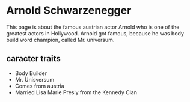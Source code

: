 # Arnold Schwarzenegger
This page is about the famous austrian actor Arnold who is one of the greatest actors in Hollywood.
Arnold got famous, because he was body build word champion, called Mr. universum. 
## caracter traits
* Body Builder
* Mr. Unisversum
* Comes from austria
* Married Lisa Marie Presly from the Kennedy Clan
